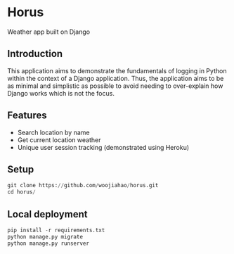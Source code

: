 # Horus

Weather app built on Django

## Introduction

This application aims to demonstrate the fundamentals of logging in Python within the context of a Django application. Thus, the application aims to be as minimal and simplistic as possible to avoid needing to over-explain how Django works which is not the focus.

## Features

- Search location by name
- Get current location weather
- Unique user session tracking (demonstrated using Heroku)

## Setup

```python
git clone https://github.com/woojiahao/horus.git
cd horus/
```

## Local deployment

```python
pip install -r requirements.txt
python manage.py migrate
python manage.py runserver
```
